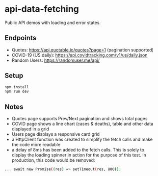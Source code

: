 # api-data-fetching

Public API demos with loading and error states.

## Endpoints
- Quotes: https://api.quotable.io/quotes?page=1 (pagination supported)
- COVID-19 (US daily): https://api.covidtracking.com/v1/us/daily.json
- Random Users: https://randomuser.me/api/

## Setup
```bash
npm install
npm run dev
```

## Notes
- Quotes page supports Prev/Next pagination and shows total pages
- COVID page shows a line chart (cases & deaths), table and other data displayed in a grid
- Users page displays a responsive card grid
- a HttpClient function was created to simplify the fetch  calls and make the code more readable
- a delay of 8ms has been added to the fetch calls. This is solely to display the loading spinner in action for the purpose of this test. In production, this code would be removed:
```bash
... await new Promise((res) => setTimeout(res, 800));
```
